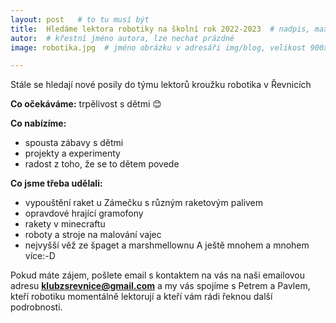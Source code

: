 ```yaml
---
layout: post   # to tu musí být
title:  Hledáme lektora robotiky na školní rok 2022-2023  # nadpis, max cca 30 znaků (vyzkoušet)
autor:  # křestní jméno autora, lze nechat prázdné
image: robotika.jpg  # jméno obrázku v adresáři img/blog, velikost 900x600

---
```

Stále se hledají nové posily do týmu lektorů kroužku robotika v Řevnicích

<!--vice-->

**Co očekáváme:** trpělivost s dětmi 😊

**Co nabízíme:** 
-	spousta zábavy s dětmi
-	projekty a experimenty
-	radost z toho, že se to dětem povede

**Co jsme třeba udělali:**
-	vypouštění raket u Zámečku s různým raketovým palivem
-	opravdové hrající gramofony
-	rakety v minecraftu
-	roboty a stroje na malování vajec
-	nejvyšší věž ze špaget a marshmellownu
A ještě mnohem a mnohem více:-D



Pokud máte zájem, pošlete email s kontaktem na vás  na naši emailovou adresu **klubzsrevnice@gmail.com** a my vás spojíme s Petrem a Pavlem, kteří robotiku momentálně lektorují a kteří vám rádi řeknou další podrobnosti.

